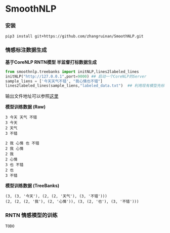 # SmoothNLP

### 安装
```shell
pip3 install git+https://github.com/zhangruinan/SmoothNLP.git
```

### 情感标注数据生成
**基于CoreNLP RNTN模型 半监督打标数据生成**
```python
from smoothnlp.treebanks import initNLP,lines2labeled_lines
initNLP("http://127.0.0.1",port=9000) ## 启动一个CoreNLP的Server
sample_liens = ['今天天气不错', "我心情也不错"]
lines2labeled_lines(sample_liens,"labeled_data.txt")  ## 利用现有模型先标注，并写入到文件
```
输出文件地址可以参照[这里](https://github.com/zhangruinan/SmoothNLP/blob/master/smoothnlp/examples/sample_out.txt)

**模型训练数据 (Raw)**
```angular2html
3 今天 天气 不错
3 今天
2 天气
3 不错

2 我 心情 也 不错
2 我 心情
2 我
2 心情
3 也 不错
2 也
3 不错
```

**模型训练数据 (TreeBanks)**
```angular2html
(3, (3, '今天'), (2, (2, '天气'), (3, '不错')))
(2, (2, (2, '我'), (2, '心情')), (3, (2, '也'), (3, '不错')))
```

### RNTN 情感模型的训练
```shell
TODO
```